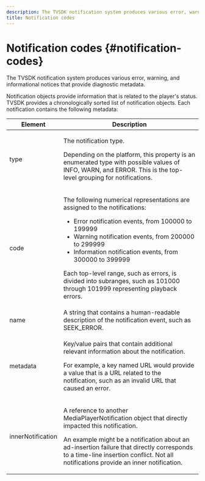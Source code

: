 ```yaml
---
description: The TVSDK notification system produces various error, warning, and informational notices that provide diagnostic metadata.
title: Notification codes
---
```


# Notification codes {#notification-codes}

The TVSDK notification system produces various error, warning, and informational notices that provide diagnostic metadata.

 Notification objects provide information that is related to the player's status. TVSDK provides a chronologically sorted list of notification objects. Each notification contains the following metadata: 

<table frame="all" colsep="1" rowsep="1" id="table_1A32EFFE1834438D8261886EC9D7250D"> 
 <thead> 
  <tr rowsep="1"> 
   <th colname="1" class="entry"><b> Element</b></th> 
   <th colname="2" class="entry"><b> Description</b></th> 
  </tr> 
 </thead>
 <tbody> 
  <tr rowsep="1"> 
   <td colname="1"><span class="codeph"> type</span> </td> 
   <td colname="2"> <p>The notification type. </p> <p>Depending on the platform, this property is an enumerated type with possible values of INFO, WARN, and ERROR. This is the top-level grouping for notifications. </p> </td> 
  </tr> 
  <tr rowsep="1"> 
   <td colname="1"> <span class="codeph"> code</span> </td> 
   <td colname="2"> <p>The following numerical representations are assigned to the notifications: 
     <ul id="ul_A86BF89D6B3B410E81FAD718D3C4A9F0"> 
      <li id="li_8180972D704C40098723734DD4B45643">Error notification events, from 100000 to 199999 </li> 
      <li id="li_0EC29EA5F0034E5EBFEF8E68A6498D39">Warning notification events, from 200000 to 299999 </li> 
      <li id="li_189A53D3D7EF4960A521AB04D00DCF70">Information notification events, from 300000 to 399999 </li> 
     </ul> </p> <p>Each top-level range, such as errors, is divided into subranges, such as 101000 through 101999 representing playback errors. </p> </td> 
  </tr> 
  <tr rowsep="1"> 
   <td colname="1"><span class="codeph"> name</span> </td> 
   <td colname="2">A string that contains a human-readable description of the notification event, such as <span class="codeph"> SEEK_ERROR</span>. </td> 
  </tr> 
  <tr rowsep="1"> 
   <td colname="1"><span class="codeph"> metadata</span> </td> 
   <td colname="2"> <p>Key/value pairs that contain additional relevant information about the notification. </p> <p>For example, a key named <span class="codeph"> URL</span> would provide a value that is a URL related to the notification, such as an invalid URL that caused an error. </p> </td> 
  </tr> 
  <tr rowsep="0"> 
   <td colname="1"><span class="codeph"> innerNotification</span> </td> 
   <td colname="2"> <p>A reference to another <span class="codeph"> MediaPlayerNotification</span> object that directly impacted this notification. </p> <p>An example might be a notification about an ad-insertion failure that directly corresponds to a time-line insertion conflict. Not all notifications provide an inner notification. </p> </td> 
  </tr> 
 </tbody> 
</table>
